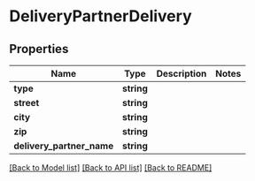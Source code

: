 # DeliveryPartnerDelivery

## Properties
Name | Type | Description | Notes
------------ | ------------- | ------------- | -------------
**type** | **string** |  | 
**street** | **string** |  | 
**city** | **string** |  | 
**zip** | **string** |  | 
**delivery_partner_name** | **string** |  | 

[[Back to Model list]](../../README.md#documentation-for-models) [[Back to API list]](../../README.md#documentation-for-api-endpoints) [[Back to README]](../../README.md)

